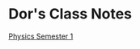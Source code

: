 # Dor's Class Notes 





[Physics Semester 1](https://doreenram.github.io/physics3Notes/physics3Notes.html)


